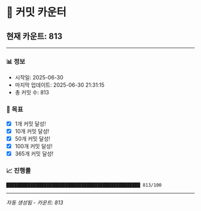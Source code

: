 # 🔢 커밋 카운터

## 현재 카운트: 813

---

### 📊 정보
- 시작일: 2025-06-30
- 마지막 업데이트: 2025-06-30 21:31:15
- 총 커밋 수: 813

### 🎯 목표
- [x] 1개 커밋 달성!
- [x] 10개 커밋 달성!
- [x] 50개 커밋 달성!
- [x] 100개 커밋 달성!
- [x] 365개 커밋 달성!

### 📈 진행률
```
██████████████████████████████████████████████████ 813/100
```

---
*자동 생성됨 - 카운트: 813*
